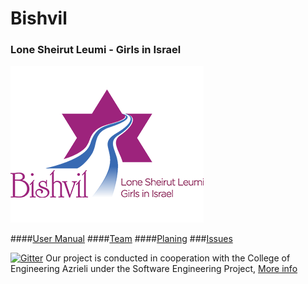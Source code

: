 # Bishvil

### Lone Sheirut Leumi - Girls in Israel  

![github project settings](./logo.png)

####[User Manual](https://github.com/Nir-Cohen/Bishvil/wiki/User-Manual) 
####[Team](https://github.com/Nir-Cohen/Bishvil/wiki/Team)
####[Planing](https://github.com/Nir-Cohen/Bishvil/wiki/Planing)
###[Issues](https://github.com/Nir-Cohen/Bishvil/issues)

[![Gitter](https://img.shields.io/gitter/room/nwjs/nw.js.svg)](https://gitter.im/jce-il/Bishvil-Crew)
Our project is conducted in cooperation with the College of Engineering Azrieli under the Software Engineering Project, [More info](https://github.com/jce-il)
